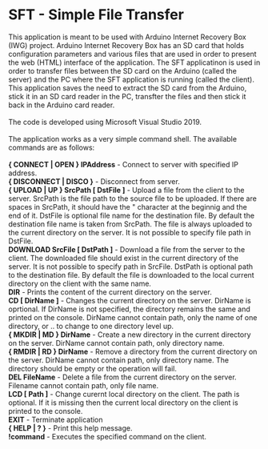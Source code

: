 # SFT - Simple File Transfer
This application is meant to be used with Arduino Internet Recovery Box (IWG) project.
Arduino Internet Recovery Box has an SD card that holds configuration parameters and various files
that are used in order to present the web (HTML) interface of the application. The SFT applicatinon
is used in order to transfer files between the SD card on the Arduino (called the server) and the PC where 
the SFT application is running (called the client). This application saves the need to extract the SD card from the Arduino, 
stick it in an SD card reader in the PC, transfter the files and then stick it back in the Arduino card reader.</br></br>
The code is developed using Microsoft Visual Studio 2019.</br></br>
The application works as a very simple command shell. The available commands are as follows:</br></br>
**{ CONNECT | OPEN } IPAddress** - Connect to server with specified IP address.</br>
**{ DISCONNECT | DISCO }** - Disconnect from server.</br>
**{ UPLOAD | UP } SrcPath [ DstFile ]** - Upload a file from the client to the server. SrcPath is the file path to the source file to be uploaded. If there are spaces in SrcPath, it should have the " character at the beginnig and the end of it. DstFile is optional file name for the destination file. By default the destination file name is taken from SrcPath. The file is always uploaded to the current directory on the server. It is not possible to specify file path in DstFile.</br>
**DOWNLOAD SrcFile [ DstPath ]** - Download a file from the server to the client. The downloaded file should exist in the current directory of the server. It is not possible to specify path in SrcFile. DstPath is optional path to the destination file. By default the file is downloaded to the local current directory on the client with the same name.</br>
**DIR** - Prints the content of the current directory on the server.</br>
**CD [ DirName ]** - Changes the current directory on the server. DirName is oprtional. If DirName is not specified, the directory remains the same and printed on the console. DirName cannot contain path, only the name of one directory, or .. to change to one directory level up.</br>
**{ MKDIR | MD } DirName** - Create a new directory in the current directory on the server. DirName cannot contain path, only directory name.</br>
**{ RMDIR | RD } DirName** - Remove a directory from the current directory on the server. DirName cannot contain path, only directory name. The directory should be empty or the operation will fail.</br>
**DEL FileName** - Delete a file from the current directory on the server. Filename cannot contain path, only file name.</br>
**LCD [ Path ]** - Change curernt local directory on the client. The path is optional. If it is missing then the current local directory on the client is printed to the console.</br>
**EXIT** - Terminate application</br>
**{ HELP | ? }** - Print this help message.</br>
**!command** - Executes the specified command on the client.</br>

